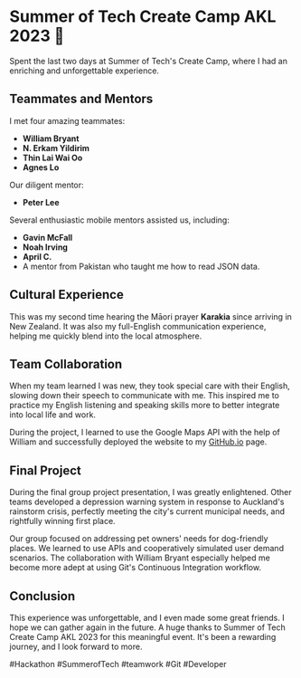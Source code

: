 # Summer of Tech Create Camp AKL 2023 🌟

Spent the last two days at Summer of Tech's Create Camp, where I had an enriching and unforgettable experience.

## Teammates and Mentors

I met four amazing teammates:
- **William Bryant**
- **N. Erkam Yildirim**
- **Thin Lai Wai Oo**
- **Agnes Lo**

Our diligent mentor:
- **Peter Lee**

Several enthusiastic mobile mentors assisted us, including:
- **Gavin McFall**
- **Noah Irving**
- **April C.**
- A mentor from Pakistan who taught me how to read JSON data.

## Cultural Experience

This was my second time hearing the Māori prayer **Karakia** since arriving in New Zealand. It was also my full-English communication experience, helping me quickly blend into the local atmosphere.

## Team Collaboration

When my team learned I was new, they took special care with their English, slowing down their speech to communicate with me. This inspired me to practice my English listening and speaking skills more to better integrate into local life and work.

During the project, I learned to use the Google Maps API with the help of William and successfully deployed the website to my [GitHub.io](https://lpei756.github.io/createcamp/map.html) page.

## Final Project

During the final group project presentation, I was greatly enlightened. Other teams developed a depression warning system in response to Auckland's rainstorm crisis, perfectly meeting the city's current municipal needs, and rightfully winning first place.

Our group focused on addressing pet owners' needs for dog-friendly places. We learned to use APIs and cooperatively simulated user demand scenarios. The collaboration with William Bryant especially helped me become more adept at using Git's Continuous Integration workflow.

## Conclusion

This experience was unforgettable, and I even made some great friends. I hope we can gather again in the future. A huge thanks to Summer of Tech Create Camp AKL 2023 for this meaningful event. It's been a rewarding journey, and I look forward to more.

#Hackathon #SummerofTech #teamwork #Git #Developer
